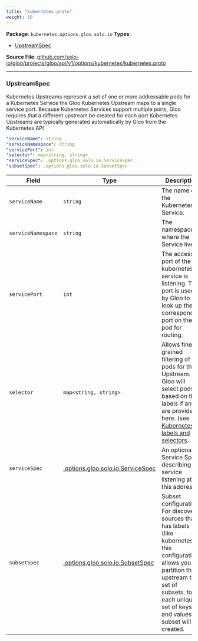 ```yaml
---
title: "kubernetes.proto"
weight: 10
---
```


<!-- Code generated by solo-kit. DO NOT EDIT. -->


**Package**: `kubernetes.options.gloo.solo.io` 
**Types**:


- [UpstreamSpec](#upstreamspec)
  



**Source File**: [github.com/solo-io/gloo/projects/gloo/api/v1/options/kubernetes/kubernetes.proto](https://github.com/solo-io/gloo/blob/main/projects/gloo/api/v1/options/kubernetes/kubernetes.proto)





---
### UpstreamSpec

 
Kubernetes Upstreams represent a set of one or more addressable pods for a Kubernetes Service
the Gloo Kubernetes Upstream maps to a single service port. Because Kubernetes Services support multiple ports,
Gloo requires that a different upstream be created for each port
Kubernetes Upstreams are typically generated automatically by Gloo from the Kubernetes API

```yaml
"serviceName": string
"serviceNamespace": string
"servicePort": int
"selector": map<string, string>
"serviceSpec": .options.gloo.solo.io.ServiceSpec
"subsetSpec": .options.gloo.solo.io.SubsetSpec

```

| Field | Type | Description |
| ----- | ---- | ----------- | 
| `serviceName` | `string` | The name of the Kubernetes Service. |
| `serviceNamespace` | `string` | The namespace where the Service lives. |
| `servicePort` | `int` | The access port of the kubernetes service is listening. This port is used by Gloo to look up the corresponding port on the pod for routing. |
| `selector` | `map<string, string>` | Allows finer-grained filtering of pods for the Upstream. Gloo will select pods based on their labels if any are provided here. (see [Kubernetes labels and selectors](https://kubernetes.io/docs/concepts/overview/working-with-objects/labels/). |
| `serviceSpec` | [.options.gloo.solo.io.ServiceSpec](../service_spec.proto.sk/#servicespec) | An optional Service Spec describing the service listening at this address. |
| `subsetSpec` | [.options.gloo.solo.io.SubsetSpec](../subset_spec.proto.sk/#subsetspec) | Subset configuration. For discovery sources that has labels (like kubernetes). this configuration allows you to partition the upstream to a set of subsets. for each unique set of keys and values, a subset will be created. |





<!-- Start of HubSpot Embed Code -->
<script type="text/javascript" id="hs-script-loader" async defer src="//js.hs-scripts.com/5130874.js"></script>
<!-- End of HubSpot Embed Code -->
